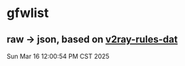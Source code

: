 # gfwlist
## raw -> json, based on [v2ray-rules-dat](https://github.com/Loyalsoldier/v2ray-rules-dat)
Sun Mar 16 12:00:54 PM CST 2025


